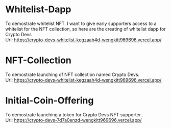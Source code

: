 # Whitelist-Dapp
To demostrate whitelist NFT. I want to give early supporters access to a whitelist for the NFT collection, so here are the creating of whitelist dapp for Crypto Devs
<br>Url: https://crypto-devs-whitelist-kegzaah4d-wengkitt969696.vercel.app/

# NFT-Collection
To demostrate launching of NFT collection named Crypto Devs.
<br>Url: https://crypto-devs-whitelist-kegzaah4d-wengkitt969696.vercel.app/

# Initial-Coin-Offering
To demostrate launching a token for Crypto Devs NFT supporter .
<br>Url: https://crypto-devs-7d7a0enzd-wengkitt969696.vercel.app/
